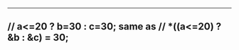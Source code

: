 
-------------------------------------------------------------------------------
// a<=20 ? b=30 : c=30;
	same as
// *((a<=20) ? &b : &c) = 30;
-------------------------------------------------------------------------------


